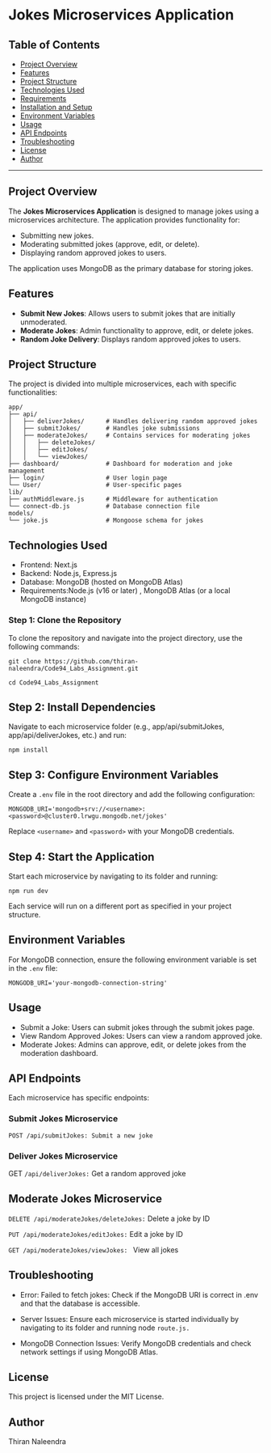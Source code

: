 # Jokes Microservices Application

## Table of Contents
- [Project Overview](#project-overview)
- [Features](#features)
- [Project Structure](#project-structure)
- [Technologies Used](#technologies-used)
- [Requirements](#requirements)
- [Installation and Setup](#installation-and-setup)
- [Environment Variables](#environment-variables)
- [Usage](#usage)
- [API Endpoints](#api-endpoints)
- [Troubleshooting](#troubleshooting)
- [License](#license)
- [Author](#author)

---

## Project Overview
The **Jokes Microservices Application** is designed to manage jokes using a microservices architecture. The application provides functionality for:
- Submitting new jokes.
- Moderating submitted jokes (approve, edit, or delete).
- Displaying random approved jokes to users.

The application uses MongoDB as the primary database for storing jokes.

## Features
- **Submit New Jokes**: Allows users to submit jokes that are initially unmoderated.
- **Moderate Jokes**: Admin functionality to approve, edit, or delete jokes.
- **Random Joke Delivery**: Displays random approved jokes to users.

## Project Structure
The project is divided into multiple microservices, each with specific functionalities:

```
app/
├── api/
│   ├── deliverJokes/      # Handles delivering random approved jokes
│   ├── submitJokes/       # Handles joke submissions
│   ├── moderateJokes/     # Contains services for moderating jokes
│   │   ├── deleteJokes/
│   │   ├── editJokes/
│   │   └── viewJokes/
├── dashboard/             # Dashboard for moderation and joke management
├── login/                 # User login page
└── User/                  # User-specific pages
lib/
├── authMiddleware.js      # Middleware for authentication
└── connect-db.js          # Database connection file
models/
└── joke.js                # Mongoose schema for jokes 
```


## Technologies Used

- Frontend: Next.js
- Backend: Node.js, Express.js
- Database: MongoDB (hosted on MongoDB Atlas)
- Requirements:Node.js (v16 or later) , MongoDB Atlas (or a local MongoDB instance)


### Step 1: Clone the Repository
To clone the repository and navigate into the project directory, use the following commands:


```git clone https://github.com/thiran-naleendra/Code94_Labs_Assignment.git```

```cd Code94_Labs_Assignment```



## Step 2: Install Dependencies
Navigate to each microservice folder (e.g., app/api/submitJokes, app/api/deliverJokes, etc.) and run:

```npm install```

## Step 3: Configure Environment Variables
 Create a ```.env``` file in the root directory and add the following configuration:

```# MongoDB Connection String
MONGODB_URI='mongodb+srv://<username>:<password>@cluster0.lrwgu.mongodb.net/jokes' 
```

Replace ``` <username> ``` and ``` <password> ``` with your MongoDB credentials.

## Step 4: Start the Application
Start each microservice by navigating to its folder and running:

```npm run dev```

Each service will run on a different port as specified in your project structure.

## Environment Variables
For MongoDB connection, ensure the following environment variable is set in the ```.env``` file:

``` MONGODB_URI='your-mongodb-connection-string' ```

## Usage
- Submit a Joke: Users can submit jokes through the submit jokes page.
- View Random Approved Jokes: Users can view a random approved joke.
- Moderate Jokes: Admins can approve, edit, or delete jokes from the moderation dashboard.

## API Endpoints 
Each microservice has specific endpoints:

### Submit Jokes Microservice
 ``` POST /api/submitJokes: Submit a new joke ```

### Deliver Jokes Microservice
GET ```/api/deliverJokes:``` Get a random approved joke

## Moderate Jokes Microservice
```DELETE /api/moderateJokes/deleteJokes:``` Delete a joke by ID 

```PUT /api/moderateJokes/editJokes:``` Edit a joke by ID

```GET /api/moderateJokes/viewJokes: ``` View all jokes

## Troubleshooting
 - Error: Failed to fetch jokes: Check if the MongoDB URI is correct in .env and that the database is accessible.

 - Server Issues: Ensure each microservice is started individually by navigating to its folder and running node ```route.js. ```

- MongoDB Connection Issues: Verify MongoDB credentials and check network settings if using MongoDB Atlas.

## License
This project is licensed under the MIT License.

## Author
Thiran Naleendra 
